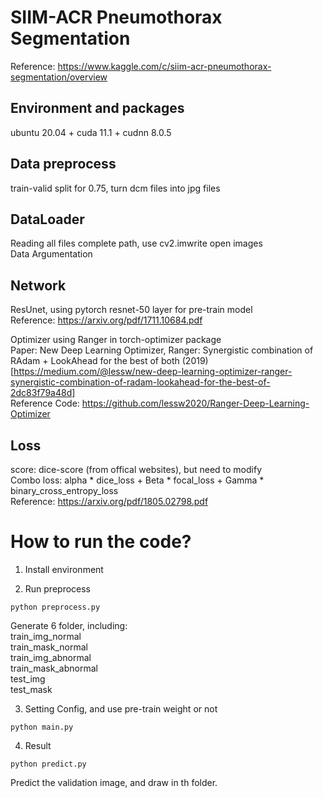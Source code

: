 # SIIM-ACR Pneumothorax Segmentation  
Reference: https://www.kaggle.com/c/siim-acr-pneumothorax-segmentation/overview  
  
## Environment and packages  
ubuntu 20.04 + cuda 11.1 + cudnn 8.0.5  

## Data preprocess   
train-valid split for 0.75, turn dcm files into jpg files  
  
## DataLoader  
Reading all files complete path, use cv2.imwrite open images  
Data Argumentation  
  
## Network  
ResUnet, using pytorch resnet-50 layer for pre-train model  
Reference: https://arxiv.org/pdf/1711.10684.pdf  
  
Optimizer using Ranger in torch-optimizer package  
Paper: New Deep Learning Optimizer, Ranger: Synergistic combination of RAdam + LookAhead for the best of both (2019)  
[https://medium.com/@lessw/new-deep-learning-optimizer-ranger-synergistic-combination-of-radam-lookahead-for-the-best-of-2dc83f79a48d]  
Reference Code: https://github.com/lessw2020/Ranger-Deep-Learning-Optimizer  
  
## Loss  
score: dice-score (from offical websites), but need to modify  
Combo loss: alpha * dice_loss + Beta * focal_loss + Gamma * binary_cross_entropy_loss  
Reference: https://arxiv.org/pdf/1805.02798.pdf  
  
  
# How to run the code?  
1. Install environment  


2. Run preprocess  
```
python preprocess.py
```
Generate 6 folder, including:  
  train_img_normal  
  train_mask_normal  
  train_img_abnormal  
  train_mask_abnormal  
  test_img  
  test_mask  

3. Setting Config, and use pre-train weight or not  
```
python main.py
```
  
4. Result  
```
python predict.py
```
Predict the validation image, and draw in th folder.
